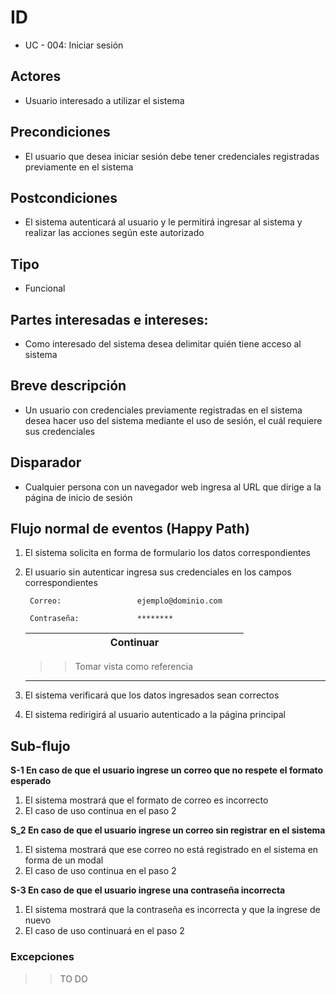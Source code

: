 # ID
 - UC - 004: Iniciar sesión
   
## Actores
 * Usuario interesado a utilizar el sistema

## Precondiciones
 * El usuario que desea iniciar sesión debe tener credenciales registradas previamente en el sistema

## Postcondiciones
 * El sistema autenticará al usuario y le permitirá ingresar al sistema y realizar las acciones según este autorizado
   
## Tipo 
 * Funcional

## Partes interesadas e intereses:
 * Como interesado del sistema desea delimitar quién tiene acceso al sistema

## Breve descripción
- Un usuario con credenciales previamente registradas en el sistema desea hacer uso del sistema mediante el uso de sesión, el cuál requiere sus credenciales

## Disparador
- Cualquier persona con un navegador web ingresa al URL que dirige a la página de inicio de sesión

## Flujo normal de eventos (Happy Path)
1. El sistema solicita en forma de formulario los datos correspondientes
1. El usuario sin autenticar ingresa sus credenciales en los campos correspondientes

        Correo:                 ejemplo@dominio.com

        Contraseña:             ********

   |||||||||Continuar|||||||||
   |-|-|-|-|-|:-:|:-:|:-:|-|-|-|:-:|-|-|-|-|-|
   >> Tomar vista como referencia
   ---
2. El sistema verificará que los datos ingresados sean correctos
3. El sistema redirigirá al usuario autenticado a la página principal

## Sub-flujo 
__S-1 En caso de que el usuario ingrese un correo que no respete el formato esperado__
1. El sistema mostrará que el formato de correo es incorrecto
2. El caso de uso continua en el paso 2

__S_2 En caso de que el usuario ingrese un correo sin registrar en el sistema__
1. El sistema mostrará que ese correo no está registrado en el sistema en forma de un modal
1. El caso de uso continua en el paso 2

__S-3 En caso de que el usuario ingrese una contraseña incorrecta__
1. El sistema mostrará que la contraseña es incorrecta y que la ingrese de nuevo
2. El caso de uso continuará en el paso 2

### Excepciones
>> TO DO